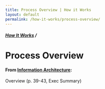 ```yaml
---
title: Process Overview | How it Works
layout: default
permalink: /how-it-works/process-overview/
---
```


<div class="container-outer container-padded">

  <h5><a href="{{site.baseurl}}{{site.permalink}}">How It Works</a> /</h5>
  <h1>Process Overview</h1>

  <h4>From <a href="https://github.com/18F/doi-extractives-data/wiki/Information-Architecture">Information Architecture</a>:</h4>

  <p>Overview (p. 39-43, Exec Summary)</p>

</div>
